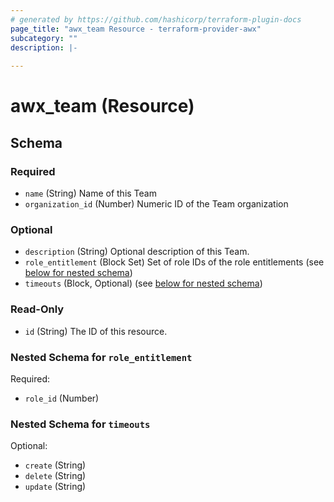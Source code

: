 ```yaml
---
# generated by https://github.com/hashicorp/terraform-plugin-docs
page_title: "awx_team Resource - terraform-provider-awx"
subcategory: ""
description: |-
  
---
```


# awx_team (Resource)





<!-- schema generated by tfplugindocs -->
## Schema

### Required

- `name` (String) Name of this Team
- `organization_id` (Number) Numeric ID of the Team organization

### Optional

- `description` (String) Optional description of this Team.
- `role_entitlement` (Block Set) Set of role IDs of the role entitlements (see [below for nested schema](#nestedblock--role_entitlement))
- `timeouts` (Block, Optional) (see [below for nested schema](#nestedblock--timeouts))

### Read-Only

- `id` (String) The ID of this resource.

<a id="nestedblock--role_entitlement"></a>
### Nested Schema for `role_entitlement`

Required:

- `role_id` (Number)


<a id="nestedblock--timeouts"></a>
### Nested Schema for `timeouts`

Optional:

- `create` (String)
- `delete` (String)
- `update` (String)
